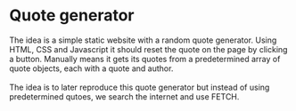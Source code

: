 
# Quote generator

The idea is a simple static website with a random quote generator. Using HTML, CSS and Javascript it should reset the quote on the page by clicking a button. Manually means it gets its quotes from a predetermined array of quote objects, each with a quote and author. 
<br><br>
The idea is to later reproduce this quote generator but instead of using predetermined qutoes, we search the internet and use FETCH. 